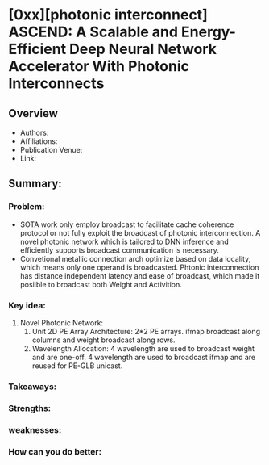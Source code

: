 # [0xx][photonic interconnect] ASCEND: A Scalable and Energy-Efficient Deep Neural Network Accelerator With Photonic Interconnects
## Overview
* Authors:
* Affiliations: 
* Publication Venue: 
* Link: []()
## Summary: 
### Problem:
- SOTA work only employ broadcast to facilitate cache coherence protocol or not fully exploit the broadcast of photonic interconnection. A novel photonic network which is tailored to DNN
inference and efficiently supports broadcast communication is necessary.
- Convetional metallic connection arch optimize based on data locality, which means only one operand is broadcasted. Phtonic interconnection has distance independent latency and ease of broadcast, which made it posiible to broadcast both Weight and Activition.

### Key idea: 
1. Novel Photonic Network:
    1. Unit 2D PE Array Architecture: 2*2 PE arrays. ifmap broadcast along columns and weight broadcast along rows.
    2. Wavelength Allocation: 4 wavelength are used to broadcast weight and are one-off. 4 wavelength are used to broadcast ifmap and are reused for PE-GLB unicast. 
   
### Takeaways: 
### Strengths: 
### weaknesses: 
### How can you do better:
